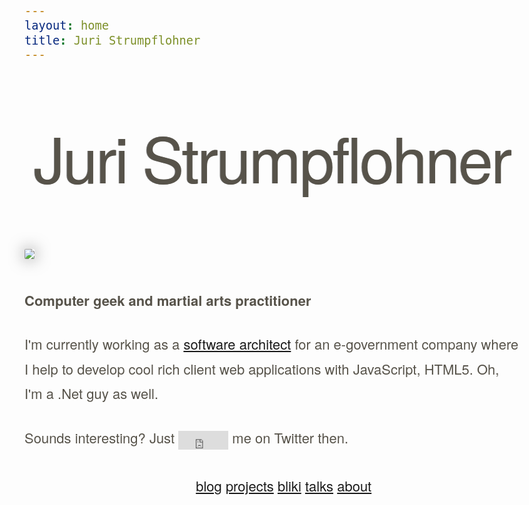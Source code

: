 ```yaml
---
layout: home
title: Juri Strumpflohner
---
```

<style>
  body {
    font-size: 22px;
    line-height: 1.8;
    font-family: 'lucida grande', 'helvetica neue', helvetica, sans-serif;
    color: #57534A;
  }

  h1 {
    font-family: "Helvetica Neue",Helvetica,Arial,sans-serif;
    font-weight:300;
    text-align:center;
    border-bottom:0;
    margin: 100px 0;
    line-height: 1;
    font-size: 100px;
    text-shadow: -1px 0 0 rgba(0, 0, 0, 0.5);
    letter-spacing: -3px;
  }

  img.gravatar {
    border-radius: 2px;
    box-shadow: 0px 0px 25px rgba(0, 0, 0, 0.5);
    margin: -2px 30px 25px 0;
  }

  p {
    padding-bottom:8px;
  }

  .twitter-follow-button {
    position: relative;
    top: 10px;
    width:80px; 
    height:30px;
  }

  .nav-pills {
    text-align:center;
  }

  .nav-pills > li {
      display: inline-block;
      *display:inline; /* ie7 fix */
      float: none; /* this is the part that makes it work */
  }
</style>

<div class="row-fluid">
  <div class="span12">
    <div class="span1">
    </div>
    <section class="span10">
      <h1>Juri Strumpflohner</h1>
    </section>
    <div class="span1">
    </div>
  </div>
</div>
<div class="row-fluid">
  <div class="span12">
    <div class="span1">
    </div>
    <div class="span10">
      <div class="span12">
        <div class="span3">
          <img src="http://www.gravatar.com/avatar/64537dfe80f44978663e378d375c7138?s=256" class="gravatar img-rounded">
        </div>
        <div class="span9">
          <p><strong>Computer geek and martial arts practitioner</strong></p>
          <p>
            I'm currently working as a <a href="http://careers.stackoverflow.com/juristr">software architect</a> for an e-government company 
            where I help to develop cool rich client web applications with JavaScript, HTML5. Oh, I'm a 
            .Net guy as well.
          </p>
          <p>
            Sounds interesting? Just 
            <iframe allowtransparency="true" frameborder="0" scrolling="no" class="twitter-follow-button"
  src="http://platform.twitter.com/widgets/follow_button.1347008535.html#_=1347483259773&amp;id=twitter-widget-0&amp;lang=en&amp;screen_name=juristr&amp;show_count=false&amp;show_screen_name=false&amp;size=l" >
            </iframe> me on Twitter then.
          </p>
        </div>
      </div>
    </div>
    <div class="span1">
    </div>
  </div>
</div>
<div class="row-fluid" style="margin-top:30px">
  <div class="span1">
  </div>
  <div class="span10" style="text-align:center">
    <ul class="nav nav-pills">
      <li>
        <a href="/blog">blog</a>
      </li>
      <li>
        <a href="/projects">projects</a>
      </li>
      <li>
        <a href="/bliki">bliki</a>
      </li>
      <li>
        <a href="/talks">talks</a>
      </li>      
      <li>
        <a href="/about">about</a>
      </li>      
    </ul>
    <!-- <div class="span12">
      <div class="span3">
        <a href="#">Blog</a>
      </div>
      <div class="span3">
        <a href="#">Projects</a>
      </div>
      <div class="span3">
        <a href="#">Talks</a>
      </div>
      <div class="span3">
        <a href="#">About</a>
      </div>      
    </div> -->
  </div>
  <div class="span1">
  </div>
</div>
